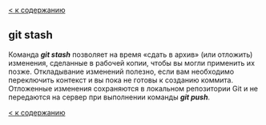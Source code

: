[< к содержанию](./README.md)

## git stash

Команда ***git stash*** позволяет на время «сдать в архив» (или отложить) изменения, сделанные в рабочей копии, чтобы вы могли применить их позже. Откладывание изменений полезно, если вам необходимо переключить контекст и вы пока не готовы к созданию коммита. Отложенные изменения сохраняются в локальном репозитории Git и не передаются на сервер при выполнении команды ***git push***.



[< к содержанию](./README.md)